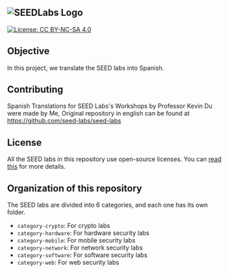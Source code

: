 ## ![SEEDLabs Logo](https://seedsecuritylabs.org/assets/images/seed_labs_b.png)

[![License: CC BY-NC-SA 4.0](https://img.shields.io/badge/License-CC%20BY--NC--SA%204.0-lightgrey.svg)](https://creativecommons.org/licenses/by-nc-sa/4.0/)

## Objective

In this project, we translate the SEED labs into Spanish.

## Contributing

Spanish Translations for SEED Labs's Workshops by Professor Kevin Du were made by Me,
Original repository in english can be found at https://github.com/seed-labs/seed-labs

## License

All the SEED labs in this repository use open-source licenses.
You can [read this](LICENSE.md) for more details.

## Organization of this repository

The SEED labs are divided into 6 categories, and each one has its own folder.

- `category-crypto`: For crypto labs
- `category-hardware`: For hardware security labs
- `category-mobile`: For mobile security labs
- `category-network`: For network security labs
- `category-software`: For software security labs
- `category-web`: For web security labs
